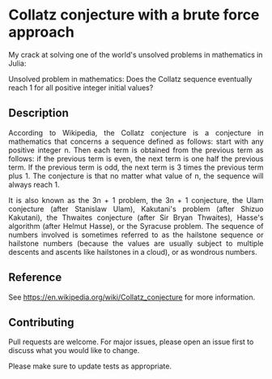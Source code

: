 # Collatz conjecture with a brute force approach

My crack at solving one of the world's unsolved problems in mathematics in Julia:

Unsolved problem in mathematics: Does the Collatz sequence eventually reach 1 for all positive integer initial values?

## Description

<div style='text-align: justify;'>
According to Wikipedia, the Collatz conjecture is a conjecture in mathematics that concerns a sequence defined as follows: start with any positive integer n. Then each term is obtained from the previous term as follows: if the previous term is even, the next term is one half the previous term. If the previous term is odd, the next term is 3 times the previous term plus 1. The conjecture is that no matter what value of n, the sequence will always reach 1.

It is also known as the 3n + 1 problem, the 3n + 1 conjecture, the Ulam conjecture (after Stanislaw Ulam), Kakutani's problem (after Shizuo Kakutani), the Thwaites conjecture (after Sir Bryan Thwaites), Hasse's algorithm (after Helmut Hasse), or the Syracuse problem. The sequence of numbers involved is sometimes referred to as the hailstone sequence or hailstone numbers (because the values are usually subject to multiple descents and ascents like hailstones in a cloud), or as wondrous numbers.
</div>

## Reference

See https://en.wikipedia.org/wiki/Collatz_conjecture for more information.

## Contributing

Pull requests are welcome. For major issues, please open an issue first to discuss what you would like to change.

Please make sure to update tests as appropriate.
